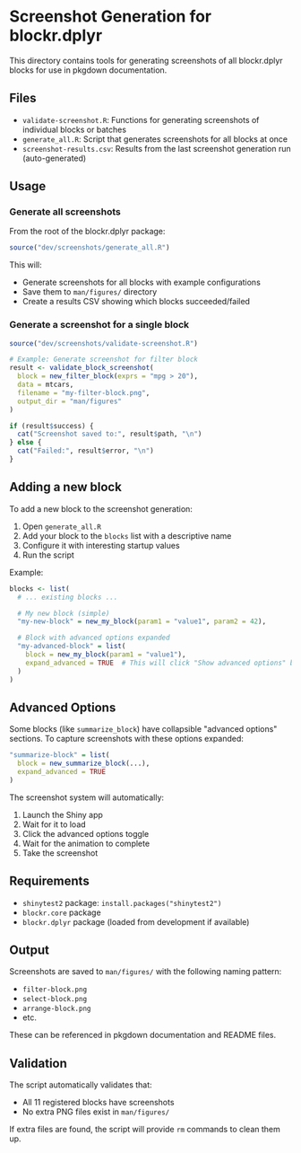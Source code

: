 # Screenshot Generation for blockr.dplyr

This directory contains tools for generating screenshots of all blockr.dplyr blocks for use in pkgdown documentation.

## Files

- `validate-screenshot.R`: Functions for generating screenshots of individual blocks or batches
- `generate_all.R`: Script that generates screenshots for all blocks at once
- `screenshot-results.csv`: Results from the last screenshot generation run (auto-generated)

## Usage

### Generate all screenshots

From the root of the blockr.dplyr package:

```r
source("dev/screenshots/generate_all.R")
```

This will:
- Generate screenshots for all blocks with example configurations
- Save them to `man/figures/` directory
- Create a results CSV showing which blocks succeeded/failed

### Generate a screenshot for a single block

```r
source("dev/screenshots/validate-screenshot.R")

# Example: Generate screenshot for filter block
result <- validate_block_screenshot(
  block = new_filter_block(exprs = "mpg > 20"),
  data = mtcars,
  filename = "my-filter-block.png",
  output_dir = "man/figures"
)

if (result$success) {
  cat("Screenshot saved to:", result$path, "\n")
} else {
  cat("Failed:", result$error, "\n")
}
```

## Adding a new block

To add a new block to the screenshot generation:

1. Open `generate_all.R`
2. Add your block to the `blocks` list with a descriptive name
3. Configure it with interesting startup values
4. Run the script

Example:

```r
blocks <- list(
  # ... existing blocks ...

  # My new block (simple)
  "my-new-block" = new_my_block(param1 = "value1", param2 = 42),

  # Block with advanced options expanded
  "my-advanced-block" = list(
    block = new_my_block(param1 = "value1"),
    expand_advanced = TRUE  # This will click "Show advanced options" before screenshot
  )
)
```

## Advanced Options

Some blocks (like `summarize_block`) have collapsible "advanced options" sections. To capture screenshots with these options expanded:

```r
"summarize-block" = list(
  block = new_summarize_block(...),
  expand_advanced = TRUE
)
```

The screenshot system will automatically:
1. Launch the Shiny app
2. Wait for it to load
3. Click the advanced options toggle
4. Wait for the animation to complete
5. Take the screenshot

## Requirements

- `shinytest2` package: `install.packages("shinytest2")`
- `blockr.core` package
- `blockr.dplyr` package (loaded from development if available)

## Output

Screenshots are saved to `man/figures/` with the following naming pattern:
- `filter-block.png`
- `select-block.png`
- `arrange-block.png`
- etc.

These can be referenced in pkgdown documentation and README files.

## Validation

The script automatically validates that:
- All 11 registered blocks have screenshots
- No extra PNG files exist in `man/figures/`

If extra files are found, the script will provide `rm` commands to clean them up.

